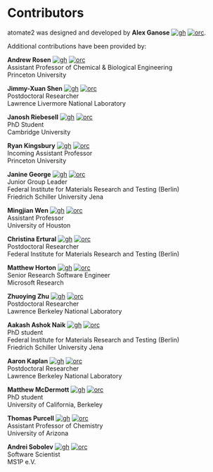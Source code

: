 # Contributors

[gh]: https://cdnjs.cloudflare.com/ajax/libs/octicons/8.5.0/svg/mark-github.svg
[orc]: ../_static/orcid.svg

atomate2 was designed and developed by **Alex Ganose** [![gh]][utf] [![orc]][0000-0002-4486-3321].

[utf]: https://github.com/utf
[0000-0002-4486-3321]: https://orcid.org/0000-0002-4486-3321

Additional contributions have been provided by:

**Andrew Rosen** [![gh]][Andrew-S-Rosen] [![orc]][0000-0002-0141-7006] \
Assistant Professor of Chemical & Biological Engineering \
Princeton University

[Andrew-S-Rosen]: https://github.com/Andrew-S-Rosen
[0000-0002-0141-7006]: https://orcid.org/0000-0002-0141-7006

**Jimmy-Xuan Shen** [![gh]][jmmshn] [![orc]][0000-0002-2743-7531] \
Postdoctoral Researcher \
Lawrence Livermore National Laboratory

[jmmshn]: https://github.com/jmmshn
[0000-0002-2743-7531]: https://orcid.org/0000-0002-2743-7531

**Janosh Riebesell** [![gh]][janosh] [![orc]][0000-0001-5233-3462] \
PhD Student \
Cambridge University

[janosh]: https://github.com/janosh
[0000-0001-5233-3462]: https://orcid.org/0000-0001-5233-3462

**Ryan Kingsbury** [![gh]][rkingsbury] [![orc]][0000-0002-7168-3967] \
Incoming Assistant Professor \
Princeton University

[rkingsbury]: https://github.com/rkingsbury
[0000-0002-7168-3967]: https://orcid.org/0000-0002-7168-3967

**Janine George** [![gh]][JaGeo] [![orc]][0000-0001-8907-0336] \
Junior Group Leader \
Federal Institute for Materials Research and Testing (Berlin) \
Friedrich Schiller University Jena

[JaGeo]: https://github.com/JaGeo
[0000-0001-8907-0336]: https://orcid.org/0000-0001-8907-0336

**Mingjian Wen** [![gh]][mjwen] [![orc]][0000-0003-0013-575X] \
Assistant Professor \
University of Houston

[mjwen]: https://github.com/mjwen
[0000-0003-0013-575X]: https://orcid.org0000-0003-0013-575X/

**Christina Ertural** [![gh]][QuantumChemist] [![orc]][0000-0002-7696-5824] \
Postdoctoral Researcher \
Federal Institute for Materials Research and Testing (Berlin)

[QuantumChemist]: https://github.com/QuantumChemist
[0000-0002-7696-5824]: https://orcid.org/0000-0002-7696-5824

**Matthew Horton** [![gh]][mkhorton] [![orc]][0000-0001-7777-8871] \
Senior Research Software Engineer \
Microsoft Research

[mkhorton]: https://github.com/mkhorton
[0000-0001-7777-8871]: https://orcid.org/0000-0001-7777-8871

**Zhuoying Zhu** [![gh]][zhuoying] [![orc]][0000-0003-1775-7651] \
Postdoctoral Researcher \
Lawrence Berkeley National Laboratory

[zhuoying]: https://github.com/zhuoying
[0000-0003-1775-7651]: https://orcid.org/0000-0003-1775-7651

**Aakash Ashok Naik** [![gh]][naik-aakash] [![orc]][0000-0002-6071-6786] \
PhD student \
Federal Institute for Materials Research and Testing (Berlin) \
Friedrich Schiller University Jena

[naik-aakash]: https://github.com/naik-aakash
[0000-0002-6071-6786]: https://orcid.org/0000-0002-6071-6786

**Aaron Kaplan** [![gh]][esoteric-ephemera] [![orc]][0000-0003-3439-4856] \
Postdoctoral Researcher \
Lawrence Berkeley National Laboratory

[esoteric-ephemera]: https://github.com/esoteric-ephemera
[0000-0003-3439-4856]: https://orcid.org/0000-0003-3439-4856

**Matthew McDermott** [![gh]][mattmcdermott] [![orc]][0000-0002-4071-3000] \
PhD student \
University of California, Berkeley

[mattmcdermott]: https://github.com/mattmcdermott
[0000-0002-4071-3000]: https://orcid.org/0000-0002-4071-3000

**Thomas Purcell** [![gh]][tpurcell90] [![orc]][0000-0003-4564-7206] \
Assistant Professor of Chemistry \
University of Arizona

[tpurcell90]: https://github.com/tpurcell90
[0000-0003-4564-7206]: https://orcid.org/0000-0003-4564-7206

**Andrei Sobolev** [![gh]][ansobolev] [![orc]][0000-0001-5086-6601] \
Software Scientist \
MS1P e.V.

[ansobolev]: https://github.com/ansobolev
[0000-0001-5086-6601]: https://orcid.org/0000-0001-5086-6601
